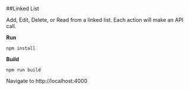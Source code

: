 ##Linked List

Add, Edit, Delete, or Read from a linked list. Each action will make an API call.

**Run**

```
npm install

```

**Build**

```
npm run build

```

Navigate to http://localhost:4000
